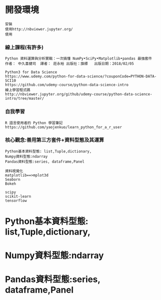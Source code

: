 # 開發環境
```
安裝
使用http://nbviewer.jupyter.org/
使用
```

### 線上課程(有許多)
```
Python 資料運算與分析實戰：一次搞懂 NumPy•SciPy•Matplotlib•pandas 最強套件
作者： 中久喜健司  譯者： 莊永裕 出版社：旗標   出版日期：2018/02/05
```
```
Python3 for Data Science 
https://www.udemy.com/python-for-data-science/?couponCode=PYTHON-DATA-SCI10
https://github.com/udemy-course/python-data-science-intro
線上學習程式碼
http://nbviewer.jupyter.org/github/udemy-course/python-data-science-intro/tree/master/
```
### 自我學習 
```
R 語言使用者的 Python 學習筆記
https://github.com/yaojenkuo/learn_python_for_a_r_user
```
### 核心觀念:善用第三方套件+資料型態及其運算
```
Python基本資料型態: list,Tuple,dictionary,
Numpy資料型態:ndarray
Pandas資料型態:series, dataframe,Panel

資料視覺化
matplotlib==>mplot3d
Seaborn
Bokeh

scipy
scikit-learn
tensorflow
```
# Python基本資料型態: list,Tuple,dictionary,

# Numpy資料型態:ndarray

# Pandas資料型態:series, dataframe,Panel
